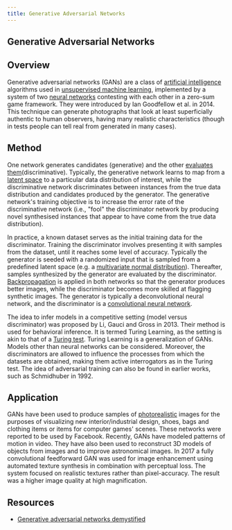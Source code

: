 ```yaml
---
title: Generative Adversarial Networks
---
```

## Generative Adversarial Networks  

## Overview
Generative adversarial networks (GANs) are a class of [artificial intelligence](https://en.wikipedia.org/wiki/Artificial_intelligence) algorithms used in [unsupervised machine learning](https://en.wikipedia.org/wiki/Unsupervised_machine_learning), implemented by a system of two [neural networks](https://en.wikipedia.org/wiki/Neural_network) contesting with each other in a zero-sum game framework. They were introduced by Ian Goodfellow et al. in 2014. This technique can generate photographs that look at least superficially authentic to human observers, having many realistic characteristics (though in tests people can tell real from generated in many cases).

## Method
One network generates candidates (generative) and the other [evaluates them](https://en.wikipedia.org/wiki/Turing_test)(discriminative). Typically, the generative network learns to map from a [latent space](https://en.wikipedia.org/wiki/Latent_variable) to a particular data distribution of interest, while the discriminative network discriminates between instances from the true data distribution and candidates produced by the generator. The generative network's training objective is to increase the error rate of the discriminative network (i.e., "fool" the discriminator network by producing novel synthesised instances that appear to have come from the true data distribution).

In practice, a known dataset serves as the initial training data for the discriminator. Training the discriminator involves presenting it with samples from the dataset, until it reaches some level of accuracy. Typically the generator is seeded with a randomized input that is sampled from a predefined latent space (e.g. a [multivariate normal distribution](https://en.wikipedia.org/wiki/Multivariate_normal_distribution)). Thereafter, samples synthesized by the generator are evaluated by the discriminator. [Backpropagation](https://en.wikipedia.org/wiki/Backpropagation) is applied in both networks so that the generator produces better images, while the discriminator becomes more skilled at flagging synthetic images. The generator is typically a deconvolutional neural network, and the discriminator is a [convolutional neural network](https://en.wikipedia.org/wiki/Convolutional_neural_network). 

The idea to infer models in a competitive setting (model versus discriminator) was proposed by Li, Gauci and Gross in 2013. Their method is used for behavioral inference. It is termed Turing Learning, as the setting is akin to that of a [Turing test](https://en.wikipedia.org/wiki/Turing_test). Turing Learning is a generalization of GANs. Models other than neural networks can be considered. Moreover, the discriminators are allowed to influence the processes from which the datasets are obtained, making them active interrogators as in the Turing test. The idea of adversarial training can also be found in earlier works, such as Schmidhuber in 1992.

## Application
GANs have been used to produce samples of [photorealistic](https://en.wikipedia.org/wiki/Photorealistic) images for the purposes of visualizing new interior/industrial design, shoes, bags and clothing items or items for computer games' scenes. These networks were reported to be used by Facebook. Recently, GANs have modeled patterns of motion in video. They have also been used to reconstruct 3D models of objects from images and to improve astronomical images. In 2017 a fully convolutional feedforward GAN was used for image enhancement using automated texture synthesis in combination with perceptual loss. The system focused on realistic textures rather than pixel-accuracy. The result was a higher image quality at high magnification.

## Resources
 - [Generative adversarial networks demystified](https://towardsdatascience.com/demystifying-generative-adversarial-networks-c076d8db8f44)

